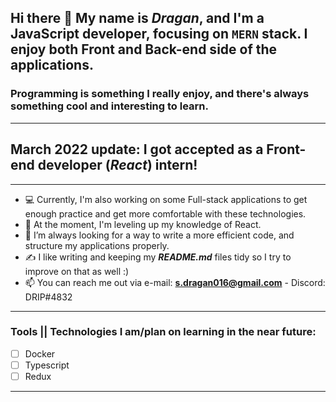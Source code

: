 ## Hi there 👋 My name is ***Dragan***, and I'm a JavaScript developer, focusing on `MERN` stack. I enjoy both Front and Back-end side of the applications. 
### Programming is something I really enjoy, and there's always something cool and interesting to learn. 
---
## **March 2022 update: I got accepted as a Front-end developer (_React_) intern!**
___
- 💻 Currently, I'm also working on some Full-stack applications to get enough practice and get more comfortable with these technologies.
- 🌱 At the moment, I'm leveling up my knowledge of React. 
- 🤔 I’m always looking for a way to write a more efficient code, and structure my applications properly.
- ✍️ I like writing and keeping my **_README.md_** files tidy so I try to improve on that as well :)
- 📫 You can reach me out via e-mail: **s.dragan016@gmail.com** - Discord: DRIP#4832
___
### Tools || Technologies I am/plan on learning in the near future:

- [ ] Docker
- [ ] Typescript
- [ ] Redux
___
